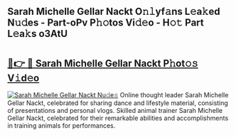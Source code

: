 ## Sarah Michelle Gellar Nackt O𝚗𝚕yf𝚊ns L𝚎a𝚔ed N𝚞𝚍es - Part-oPv P𝚑𝚘tos Vi𝚍𝚎o - H𝚘𝚝 Part L𝚎a𝚔s o3AtU

# <h2><a href="http://kfeyos.oniu.top/?m=Sarah+Michelle+Gellar+Nackt">🔗👉 🔴 Sarah Michelle Gellar Nackt P𝚑ot𝚘𝚜 V𝚒d𝚎o</a></h2>

[![Sarah Michelle Gellar Nackt Nu𝚍e𝚜](https://i.imgur.com/0qMVB7G.gif)](http://kfeyos.oniu.top/?m=Sarah+Michelle+Gellar+Nackt)
Online thought leader Sarah Michelle Gellar Nackt, celebrated for sharing dance and lifestyle material, consisting of presentations and personal vlogs. Skilled animal trainer Sarah Michelle Gellar Nackt, celebrated for their remarkable abilities and accomplishments in training animals for performances.  
